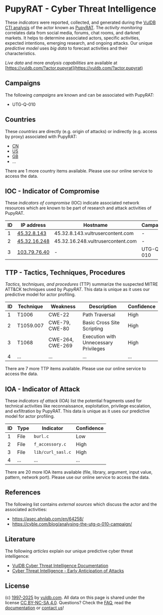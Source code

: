 # PupyRAT - Cyber Threat Intelligence

These _indicators_ were reported, collected, and generated during the [VulDB CTI analysis](https://vuldb.com/?kb.cti) of the actor known as [PupyRAT](https://vuldb.com/?actor.pupyrat). The _activity monitoring_ correlates data from social media, forums, chat rooms, and darknet markets. It helps to determine associated actors, specific activities, expected intentions, emerging research, and ongoing attacks. Our unique _predictive model_ uses _big data_ to forecast activities and their characteristics.

_Live data_ and more _analysis capabilities_ are available at [https://vuldb.com/?actor.pupyrat](https://vuldb.com/?actor.pupyrat)

## Campaigns

The following _campaigns_ are known and can be associated with PupyRAT:

* UTG-Q-010

## Countries

These _countries_ are directly (e.g. origin of attacks) or indirectly (e.g. access by proxy) associated with PupyRAT:

* [CN](https://vuldb.com/?country.cn)
* [US](https://vuldb.com/?country.us)
* [GB](https://vuldb.com/?country.gb)
* ...

There are 1 more country items available. Please use our online service to access the data.

## IOC - Indicator of Compromise

These _indicators of compromise_ (IOC) indicate associated network resources which are known to be part of research and attack activities of PupyRAT.

ID | IP address | Hostname | Campaign | Confidence
-- | ---------- | -------- | -------- | ----------
1 | [45.32.8.143](https://vuldb.com/?ip.45.32.8.143) | 45.32.8.143.vultrusercontent.com | - | Medium
2 | [45.32.16.248](https://vuldb.com/?ip.45.32.16.248) | 45.32.16.248.vultrusercontent.com | - | Medium
3 | [103.79.76.40](https://vuldb.com/?ip.103.79.76.40) | - | UTG-Q-010 | High

## TTP - Tactics, Techniques, Procedures

_Tactics, techniques, and procedures_ (TTP) summarize the suspected MITRE ATT&CK techniques used by _PupyRAT_. This data is unique as it uses our predictive model for actor profiling.

ID | Technique | Weakness | Description | Confidence
-- | --------- | -------- | ----------- | ----------
1 | T1006 | CWE-22 | Path Traversal | High
2 | T1059.007 | CWE-79, CWE-80 | Basic Cross Site Scripting | High
3 | T1068 | CWE-264, CWE-269 | Execution with Unnecessary Privileges | High
4 | ... | ... | ... | ...

There are 7 more TTP items available. Please use our online service to access the data.

## IOA - Indicator of Attack

These _indicators of attack_ (IOA) list the potential fragments used for technical activities like reconnaissance, exploitation, privilege escalation, and exfiltration by PupyRAT. This data is unique as it uses our predictive model for actor profiling.

ID | Type | Indicator | Confidence
-- | ---- | --------- | ----------
1 | File | `burl.c` | Low
2 | File | `f_accessory.c` | High
3 | File | `lib/curl_sasl.c` | High
4 | ... | ... | ...

There are 20 more IOA items available (file, library, argument, input value, pattern, network port). Please use our online service to access the data.

## References

The following list contains _external sources_ which discuss the actor and the associated activities:

* https://asec.ahnlab.com/en/64258/
* https://cyble.com/blog/analysing-the-utg-q-010-campaign/

## Literature

The following _articles_ explain our unique predictive cyber threat intelligence:

* [VulDB Cyber Threat Intelligence Documentation](https://vuldb.com/?kb.cti)
* [Cyber Threat Intelligence - Early Anticipation of Attacks](https://www.scip.ch/en/?labs.20201022)

## License

(c) [1997-2025](https://vuldb.com/?kb.changelog) by [vuldb.com](https://vuldb.com/?kb.about). All data on this page is shared under the license [CC BY-NC-SA 4.0](https://creativecommons.org/licenses/by-nc-sa/4.0/). Questions? Check the [FAQ](https://vuldb.com/?kb.faq), read the [documentation](https://vuldb.com/?kb) or [contact us](https://vuldb.com/?contact)!
